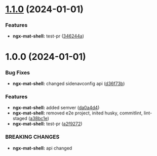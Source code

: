 # [1.1.0](https://github.com/projectbay/os-projectbay/compare/ngx-mat-shell-v1.0.0...ngx-mat-shell-v1.1.0) (2024-01-01)


### Features

* **ngx-mat-shell:** test-pr ([346244a](https://github.com/projectbay/os-projectbay/commit/346244af97f29a7eeb6b9545ad0fd12053249314))

# 1.0.0 (2024-01-01)

### Bug Fixes

- **ngx-mat-shell:** changed sidenavconfig api ([d36f73b](https://github.com/projectbay/os-projectbay/commit/d36f73b97af37f8461004e16e0ea1b910179ec60))

### Features

- **ngx-mat-shell:** added semver ([da0a4d4](https://github.com/projectbay/os-projectbay/commit/da0a4d411a7c4dfc602b892c4bde76b2c6c1c32f))
- **ngx-mat-shell:** removed e2e project, inited husky, commitlint, lint-staged ([a38bc1e](https://github.com/projectbay/os-projectbay/commit/a38bc1e70962d4b18161662c001c17e757296802))
- **ngx-mat-shell:** test-pr ([a2f9272](https://github.com/projectbay/os-projectbay/commit/a2f92725a91732e31a0a65ad1e84f594008bea96))

### BREAKING CHANGES

- **ngx-mat-shell:** api changed
